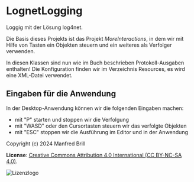 # LognetLogging

Loggig mit der Lösung log4net.

Die Basis dieses Projekts ist das Projekt *MoreInteractions*, in dem 
wir mit Hilfe von Tasten ein Objekten steuern und ein weiteres als Verfolger 
verwenden.

In diesen Klassen sind nun wie im Buch beschrieben Protokoll-Ausgaben enthalten!
Die Konfiguration finden wir im Verzeichnis Resources, es wird eine XML-Datei verwendet.

## Eingaben für die Anwendung
In der Desktop-Anwendung können wir die folgenden Eingaben machen:

- mit "P" starten und stoppen wir die Verfolgung
- mit "WASD" oder den Cursortasten steuern wir das verfolgte Objekten
- mit "ESC" stoppen wir die Ausführung im Editor und in der Anwendung


Copyright (c) 2024 Manfred Brill

**License**: [Creative Commons Attribution 4.0 International (CC BY-NC-SA 4.0)](https://creativecommons.org/licenses/by-nc-sa/4.0/).  

![Lizenzlogo](https://licensebuttons.net/l/by-nc-sa/3.0/de/88x31.png)
